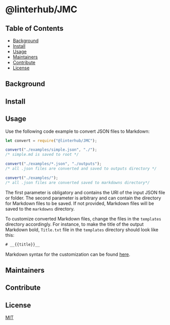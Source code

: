 # @linterhub/JMC

## Table of Contents

- [Background](#background)
- [Install](#install)
- [Usage](#usage)
- [Maintainers](#maintainers)
- [Contribute](#contribute)
- [License](#license)

## Background

## Install

## Usage

Use the following code example to convert JSON files to Markdown:
```javascript
let convert = require("@linterhub/JMC");

convert("./examples/simple.json", "./"); 
/* simple.md is saved to root */

convert("./examples/*.json", "./outputs"); 
/* all .json files are converted and saved to outputs directory */

convert("./examples/"); 
/* all .json files are converted saved to markdowns directory*/
```
The first parameter is obligatory and contains the URI of the input JSON file or folder.
The second parameter is arbitrary and can contain the directory for Markdown files to be saved. If not provided, Markdown files will be saved to the `markdowns` directory.

To customize converted Markdown files, change the files in the `templates` directory accordingly.
For instance, to make the title of the output Markdown bold, `Title.txt` file in the `templates` directory should look like this:
```javascript
# __{{title}}__
```
Markdown syntax for the customization can be found [here](https://github.com/adam-p/markdown-here/wiki/Markdown-Cheatsheet).
## Maintainers

## Contribute

## License

[MIT][repo-license]

[repo-license]: https://github.com/linterhub/JMC/blob/develop/LICENSE.md
